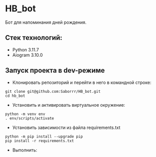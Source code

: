 # HB_bot
Бот для напоминания дней рождения.


## Стек технологий:

- Python 3.11.7
- Aiogram 3.10.0


## Запуск проекта в dev-режиме

- Клонировать репозиторий и перейти в него в командной строке:

```
git clone git@github.com:Saborrr/HB_bot.git
cd hb_bot
```

- Установить и активировать виртуальное окружение:

```
python -m venv env
. env/scripts/activate
```

- Установить зависимости из файла requirements.txt

```
python -m pip install --upgrade pip
pip install -r requirements.txt
```

- Выполнить:

